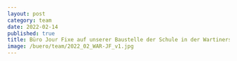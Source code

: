 ```yaml
---
layout: post
category: team
date: 2022-02-14
published: true
title: Büro Jour Fixe auf unserer Baustelle der Schule in der Wartinerstraße in Berlin-Lichtenberg im Februar 2022.
image: /buero/team/2022_02_WAR-JF_v1.jpg
---
```

